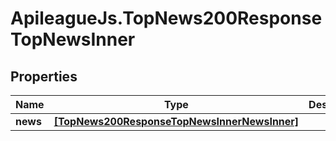 # ApileagueJs.TopNews200ResponseTopNewsInner

## Properties

Name | Type | Description | Notes
------------ | ------------- | ------------- | -------------
**news** | [**[TopNews200ResponseTopNewsInnerNewsInner]**](TopNews200ResponseTopNewsInnerNewsInner.md) |  | [optional] 


